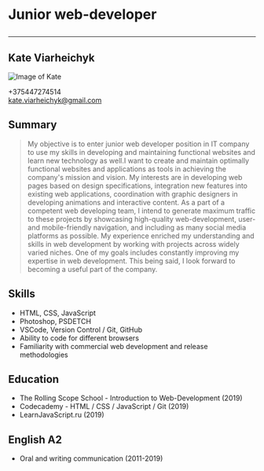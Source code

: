 # Junior web-developer<hr>

## Kate Viarheichyk
![Image of Kate](https://content.freelancehunt.com/profile/photo/225/kateviarheichyk.png)
 
+375447274514<br>
kate.viarheichyk@gmail.com<br>

## Summary
> My objective is to enter junior web developer position in IT company to use my skills in developing and maintaining functional websites and learn new technology as well.I want to create and maintain optimally functional websites and applications as tools in achieving the company's mission and vision. My interests are in developing web pages based on design specifications, integration new features into existing web applications, coordination with graphic designers in developing animations and interactive content. As a part of a competent web developing team, I intend to generate maximum traffic to these projects by showcasing high-quality web-development, user- and mobile-friendly navigation, and including as many social media platforms as possible. My experience enriched my understanding and skills in web development by working with projects across widely varied niches. One of my goals includes constantly improving my expertise in web development. This being said, I look forward to becoming a useful part of the company.

## Skills<br>
* HTML, CSS, JavaScript<br>
* Photoshop, PSDETCH<br>
* VSCode, Version Control / Git, GitHub<br>
* Ability to code for different browsers<br>
* Familiarity with commercial web development and release methodologies<br>

## Education<br>
* The Rolling Scope School - Introduction to Web-Development (2019)<br>
* Codecademy - HTML / CSS / JavaScript / Git (2019)<br>
* LearnJavaScript.ru (2019)<br>
 
## English A2
* Oral and writing communication (2011-2019)
